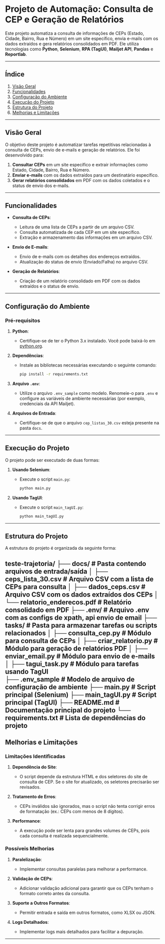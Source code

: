# Projeto de Automação: Consulta de CEP e Geração de Relatórios

Este projeto automatiza a consulta de informações de CEPs (Estado, Cidade, Bairro, Rua e Número) em um site específico, envia e-mails com os dados extraídos e gera relatórios consolidados em PDF. Ele utiliza tecnologias como **Python**, **Selenium**, **RPA (TagUI)**, **Mailjet API**, **Pandas** e **Reportlab**.

---

## Índice

1. [Visão Geral](#visão-geral)
2. [Funcionalidades](#funcionalidades)
3. [Configuração do Ambiente](#configuração-do-ambiente)
4. [Execução do Projeto](#execução-do-projeto)
5. [Estrutura do Projeto](#estrutura-do-projeto)
6. [Melhorias e Limitações](#melhorias-e-limitações)

---

## Visão Geral

O objetivo deste projeto é automatizar tarefas repetitivas relacionadas à consulta de CEPs, envio de e-mails e geração de relatórios. Ele foi desenvolvido para:

1. **Consultar CEPs** em um site específico e extrair informações como Estado, Cidade, Bairro, Rua e Número.
2. **Enviar e-mails** com os dados extraídos para um destinatário específico.
3. **Gerar relatórios consolidados** em PDF com os dados coletados e o status de envio dos e-mails.

---

## Funcionalidades

- **Consulta de CEPs**:
  - Leitura de uma lista de CEPs a partir de um arquivo CSV.
  - Consulta automatizada de cada CEP em um site específico.
  - Extração e armazenamento das informações em um arquivo CSV.
  
- **Envio de E-mails**:
  - Envio de e-mails com os detalhes dos endereços extraídos.
  - Atualização do status de envio (Enviado/Falha) no arquivo CSV.

- **Geração de Relatórios**:
  - Criação de um relatório consolidado em PDF com os dados extraídos e o status de envio.

---

## Configuração do Ambiente

### Pré-requisitos

1. **Python**:
   - Certifique-se de ter o Python 3.x instalado. Você pode baixá-lo em [python.org](https://www.python.org/).

2. **Dependências**:
   - Instale as bibliotecas necessárias executando o seguinte comando:
     ```bash
     pip install -r requirements.txt
     ```

3. **Arquivo `.env`**:
   - Utilize o arquivo `.env_sample` como modelo. Renomeie-o para `.env` e configure as variáveis de ambiente necessárias (por exemplo, credenciais da API Mailjet).

4. **Arquivos de Entrada**:
   - Certifique-se de que o arquivo `cep_listas_30.csv` esteja presente na pasta `docs`.

---

## Execução do Projeto

O projeto pode ser executado de duas formas:

1. **Usando Selenium**:
   - Execute o script `main.py`:
     ```bash
     python main.py
     ```

2. **Usando TagUI**:
   - Execute o script `main_tagUI.py`:
     ```bash
     python main_tagUI.py
     ```

---

## Estrutura do Projeto

A estrutura do projeto é organizada da seguinte forma:

teste-trajetoria/
├── docs/                   # Pasta contendo arquivos de entrada/saída
│   ├── ceps_lista_30.csv   # Arquivo CSV com a lista de CEPs para consulta
│   ├── dados_ceps.csv      # Arquivo CSV com os dados extraídos dos CEPs
│   └── relatorio_enderecos.pdf # Relatório consolidado em PDF
├── .env/                   # Arquivo .env com as configs de xpath, api envio de email
├── tasks/                  # Pasta para armazenar tarefas ou scripts relacionados
│   ├── consulta_cep.py         # Módulo para consulta de CEPs
│   ├── criar_relatorio.py      # Módulo para geração de relatórios PDF
│   ├── enviar_email.py         # Módulo para envio de e-mails
│   ├── tagui_task.py          # Módulo para tarefas usando TagUI                 
├── .env_sample             # Modelo de arquivo de configuração de ambiente
├── main.py                 # Script principal (Selenium)
├── main_tagUI.py           # Script principal (TagUI)
├── README.md               # Documentação principal do projeto
└── requirements.txt        # Lista de dependências do projeto
---

## Melhorias e Limitações

### Limitações Identificadas

1. **Dependência do Site**:
   - O script depende da estrutura HTML e dos seletores do site de consulta de CEP. Se o site for atualizado, os seletores precisarão ser revisados.

2. **Tratamento de Erros**:
   - CEPs inválidos são ignorados, mas o script não tenta corrigir erros de formatação (ex.: CEPs com menos de 8 dígitos).

3. **Performance**:
   - A execução pode ser lenta para grandes volumes de CEPs, pois cada consulta é realizada sequencialmente.

### Possíveis Melhorias

1. **Paralelização**:
   - Implementar consultas paralelas para melhorar a performance.

2. **Validação de CEPs**:
   - Adicionar validação adicional para garantir que os CEPs tenham o formato correto antes da consulta.

3. **Suporte a Outros Formatos**:
   - Permitir entrada e saída em outros formatos, como XLSX ou JSON.

4. **Logs Detalhados**:
   - Implementar logs mais detalhados para facilitar a depuração.

---